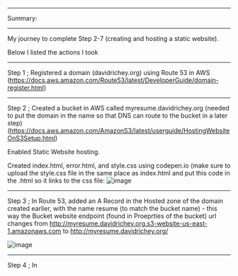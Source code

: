 ***
Summary:


***
My journey to complete Step 2-7 (creating and hosting a static website).

Below I listed the actions I took
***
Step 1 ; Registered a domain (davidrichey.org) using Route 53 in AWS (https://docs.aws.amazon.com/Route53/latest/DeveloperGuide/domain-register.html)
***

Step 2 ; Created a bucket in AWS called myresume.davidrichey.org (needed to put the domain in the name so that DNS can route to the bucket in a later step) (https://docs.aws.amazon.com/AmazonS3/latest/userguide/HostingWebsiteOnS3Setup.html)
  
  Enabled Static Website hosting.
  
  Created index.html, error.html, and style.css using codepen.io (make sure to upload the style.css file in the same place as index.html and put this code in the .html so it links to the css file:
  ![image](https://github.com/StudentLoans999/AWS/assets/77641113/342d1c61-d7bb-4448-817b-340d4800093a)


***

Step 3 ; In Route 53, added an A Record in the Hosted zone of the domain created earlier, with the name resume (to match the bucket name) - this way the Bucket website endpoint (found in Proeprties of the bucket) url changes from http://myresume.davidrichey.org.s3-website-us-east-1.amazonaws.com to http://myresume.davidrichey.org/

![image](https://github.com/StudentLoans999/AWS/assets/77641113/02310990-be91-4179-88db-0fc15b0bd27f)

***
Step 4 ; In 
